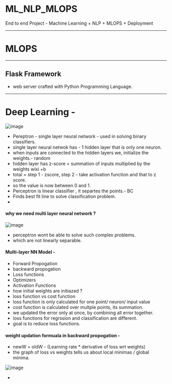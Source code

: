 # ML_NLP_MLOPS
End to end Project - Machine Learning + NLP + MLOPS + Deployment

---
# MLOPS
---
## Flask Framework 

- web server crafted with Python Programming Language.


---

# Deep Learning -

![image](https://github.com/user-attachments/assets/01ced625-b755-417f-8b3e-97467e8b1852)

- Pereptron - single layer neural network - used in solving binary classifiers.
- single layer neural netwok has - 1 hidden layer that is only one neuron.
- when inputs are connected to the hidden layers we, initialize the weights.- random
- hidden layer has z-score = summation of inputs multiplied by the weights wixi +b
- total = step 1 - zscore, step 2 - take activation function and that to z score.
- so the value is now between 0 and 1.
- Perceptron is linear classifier , it separtes the points.- BC
- Finds best fit line to solve classification problem.
- 

#### why we need multi layer neural network ?

![image](https://github.com/user-attachments/assets/55019683-ac56-4507-8b3e-426ed0e13d88)

- perceptron wont be able to solve such complex problems.
- which are not linearly separable.

#### Multi-layer NN Model -
- Forward Propogation
- backward propogation
- Loss functions
- Optimizers
- Activation Functions
- how initial weights are initiazed ?
- loss function vs cost function
- loss function is only calculated for one point/ neuron/ input value
- cost function is calculated over multple points, its summation.
- we updated the error only at once, by combining all error together.
- loss functions for regrssion and classification are different.
- goal is to reduce loss functions.


#### weight updation formuala in backward propogation -
- newW = oldW - (Learning rate * derivative of loss wrt weights)
- the graph of loss vs weights tells us about local minimas / global minima.

![image](https://github.com/user-attachments/assets/57278655-0483-43d6-948d-508dda5b61ad)

- 











